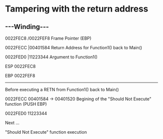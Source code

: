 # Tampering with the return address

## ---Winding---

0022FEC8  /0022FEF8  Frame Pointer (EBP)

0022FECC  |00401584  Return Address for Function1() back to Main()

0022FED0  |11223344  Argument to Function1()

ESP  0022FEC8

EBP  0022FEF8

---

Before executing a RETN from Function1() back to Main()

0022FECC   00401584  ->   00401520  Begining of the "Should Not Execute" function (PUSH EBP)

0022FED0   11223344

Next ... 

"Should Not Execute" function execution

